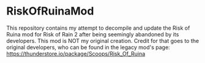 # RiskOfRuinaMod
This repository contains my attempt to decompile and update the Risk of Ruina mod for Risk of Rain 2 after being seemingly abandoned by its developers. This mod is NOT my original creation. Credit for that goes to the original developers, who can be found in the legacy mod's page: 
https://thunderstore.io/package/Scoops/Risk_Of_Ruina
